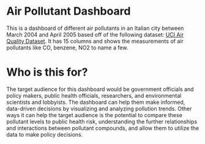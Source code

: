 # Air Pollutant Dashboard
This is a dashboard of different air pollutants in an Italian city between March 2004 and April 2005 based off of the following dataset: [UCI Air Quality Dataset](https://www.kaggle.com/datasets/dakshbhalala/uci-air-quality-dataset). It has 15 columns and shows the measurements of air pollutants like CO, benzene, NO2 to name a few.

# Who is this for?
The target audience for this dashboard would be government officials and policy makers, public health officials, researchers, and environmental scientists and lobbyists. The dashboard can help them make informed, data-driven decisions by visualizing and analyzing pollution trends. Other ways it can help the target audience is the potential to compare these pollutant levels to public health risk, understanding the further relationships and interactions between pollutant compounds, and allow them to utilize the data to make policy decisions.
